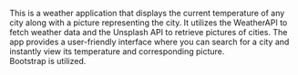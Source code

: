 This is a weather application that displays the current temperature of any city along with a picture representing the city. It utilizes the WeatherAPI to fetch weather data and the Unsplash API to retrieve pictures of cities. The app provides a user-friendly interface where you can search for a city and instantly view its temperature and corresponding picture.  
Bootstrap is utilized.
